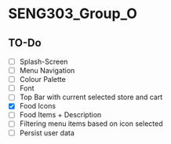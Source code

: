 # SENG303_Group_O

## TO-Do

- [ ] Splash-Screen
- [ ] Menu Navigation
- [ ] Colour Palette
- [ ] Font
- [ ] Top Bar with current selected store and cart
- [X] Food Icons
- [ ] Food Items + Description
- [ ] Filtering menu items based on icon selected
- [ ] Persist user data
